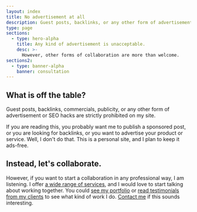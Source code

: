 ```yaml
---
layout: index
title: No advertisement at all
description: Guest posts, backlinks, or any other form of advertisement is strictly prohibited on my site, but I am open to other forms of collaboration.
type: page
sections:
  - type: hero-alpha
    title: Any kind of advertisement is unacceptable.
    desc: >-
      However, other forms of collaboration are more than welcome.
sections2:
  - type: banner-alpha
    banner: consultation
---
```


## What is off the table?

Guest posts, backlinks, commercials, publicity, or any other form of advertisement or SEO hacks are strictly prohibited on my site.

If you are reading this, you probably want me to publish a sponsored post, or you are looking for backlinks, or you want to advertise your product or service. Well, I don't do that. This is a personal site, and I plan to keep it ads-free.

## Instead, let's collaborate.

However, if you want to start a collaboration in any professional way, I am listening. I offer [a wide range of services](/services/), and I would love to start talking about working together. You could [see my portfolio](/portfolio/) or [read testimonials from my clients](/testimonials/) to see what kind of work I do. [Contact me](/contact/) if this sounds interesting.
